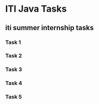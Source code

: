 # ITI Java Tasks

## iti summer internship tasks

### Task 1

### Task 2

### Task 3

### Task 4

### Task 5
